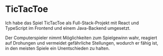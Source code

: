 # TicTacToe 

Ich habe das Spiel TicTacToe als Full-Stack-Projekt mit React und TypeScript im Frontend und einem Java-Backend umgesetzt.

Der Computerspieler nimmt Möglichkeiten zum Spielgewinn wahr, reagiert auf Drohungen und vermeidet gefährliche Stellungen, wodurch er fähig ist, in den meisten Spiele ein Unentschieden zu halten. 
